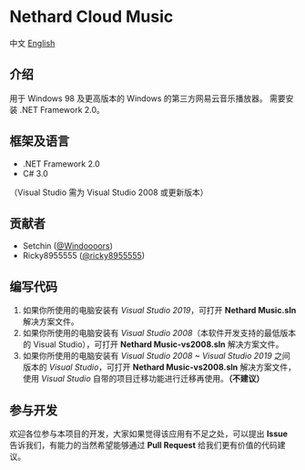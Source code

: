 # Nethard Cloud Music

中文 [English](README.en.md)

## 介绍
用于 Windows 98 及更高版本的 Windows 的第三方网易云音乐播放器。
需要安装 .NET Framework 2.0。

## 框架及语言
- .NET Framework 2.0
- C# 3.0

（Visual Studio 需为 Visual Studio 2008 或更新版本）

## 贡献者
- Setchin ([@Windoooors](https://github.com/Windoooors))
- Ricky8955555 ([@ricky8955555](https://github.com/ricky8955555))

## 编写代码
1. 如果你所使用的电脑安装有 *Visual Studio 2019*，可打开 **Nethard Music.sln** 解决方案文件。
2. 如果你所使用的电脑安装有 *Visual Studio 2008*（本软件开发支持的最低版本的 Visual Studio），可打开 **Nethard Music-vs2008.sln** 解决方案文件。
3. 如果你所使用的电脑安装有 *Visual Studio 2008 ~ Visual Studio 2019* 之间版本的 *Visual Studio*，可打开 **Nethard Music-vs2008.sln** 解决方案文件，使用 *Visual Studio* 自带的项目迁移功能进行迁移再使用。**（不建议）**

## 参与开发
欢迎各位参与本项目的开发，大家如果觉得该应用有不足之处，可以提出 **Issue** 告诉我们，有能力的当然希望能够通过 **Pull Request** 给我们更有价值的代码建议。